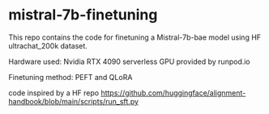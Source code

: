 # mistral-7b-finetuning
This repo contains the code for finetuning a Mistral-7b-bae model using HF ultrachat_200k dataset.

Hardware used: Nvidia RTX 4090 serverless GPU provided by runpod.io

Finetuning method: PEFT and QLoRA 

code inspired by a HF repo https://github.com/huggingface/alignment-handbook/blob/main/scripts/run_sft.py

